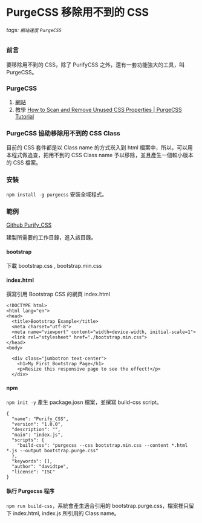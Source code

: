 # PurgeCSS 移除用不到的 CSS
###### tags: `網站速度` `PurgeCSS`

### 前言
要移除用不到的 CSS，除了 PurifyCSS 之外，還有一套功能強大的工具，叫 PurgeCSS。

### PurgeCSS
1. [網站](https://purgecss.com/)
2. 教學 [How to Scan and Remove Unused CSS Properties | PurgeCSS Tutorial](https://www.youtube.com/watch?v=y3WQoON6Vfc&t=196s)

### PurgeCSS 協助移除用不到的 CSS Class
目前的 CSS 套件都是以 Class name 的方式崁入到 html 檔案中，所以，可以用本程式做追查，把用不到的 CSS Class name 予以移除，並且產生一個較小版本的 CSS 檔案。

### 安裝
`npm install -g purgecss` 安裝全域程式。

### 範例
[Github Purify_CSS](https://github.com/capeta0507/website_speed/tree/main/Purify_CSS)

建製所需要的工作目錄，進入該目錄。
#### bootstrap
下載 bootstrap.css , bootstrap.min.css

#### index.html
撰寫引用 Bootstrap CSS 的網頁 index.html
```htmlmixed=
<!DOCTYPE html>
<html lang="en">
<head>
  <title>Bootstrap Example</title>
  <meta charset="utf-8">
  <meta name="viewport" content="width=device-width, initial-scale=1">
  <link rel="stylesheet" href="./bootstrap.min.css">
</head>
<body>

  <div class="jumbotron text-center">
    <h1>My First Bootstrap Page</h1>
    <p>Resize this responsive page to see the effect!</p> 
  </div>
```

#### npm
`npm init -y` 產生 package.josn 檔案，並撰寫 build-css script。
```json=
{
  "name": "Purify_CSS",
  "version": "1.0.0",
  "description": "",
  "main": "index.js",
  "scripts": {
    "build-css": "purgecss --css bootstrap.min.css --content *.html *.js --output bootstrap.purge.css"
  },
  "keywords": [],
  "author": "davidtpe",
  "license": "ISC"
}
```
#### 執行 Purgecss 程序
`npm run build-css`，系統會產生適合引用的 bootstrap.purge.css，檔案裡只留下 index.html, index.js 所引用的 Class name。

